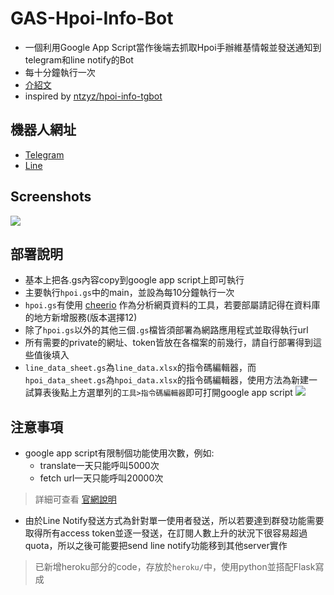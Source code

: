 # GAS-Hpoi-Info-Bot
- 一個利用Google App Script當作後端去抓取Hpoi手辦維基情報並發送通知到telegram和line notify的Bot
- 每十分鐘執行一次
- [介紹文](https://forum.gamer.com.tw/C.php?bsn=60036&snA=55976)
- inspired by [ntzyz/hpoi-info-tgbot](https://github.com/ntzyz/hpoi-info-tgbot)

## 機器人網址
- [Telegram](https://t.me/HpoiInfoBig5)
- [Line](https://page.line.me/777pjgfs)

## Screenshots
![](https://i.imgur.com/xPgIGrU.png)

## 部署說明
- 基本上把各.gs內容copy到google app script上即可執行
- 主要執行`hpoi.gs`中的main，並設為每10分鐘執行一次
- `hpoi.gs`有使用 [cheerio](https://github.com/tani/cheeriogs) 作為分析網頁資料的工具，若要部屬請記得在資料庫的地方新增服務(版本選擇12)
- 除了`hpoi.gs`以外的其他三個`.gs`檔皆須部署為網路應用程式並取得執行url
- 所有需要的private的網址、token皆放在各檔案的前幾行，請自行部署得到這些值後填入
- `line_data_sheet.gs`為`line_data.xlsx`的指令碼編輯器，而`hpoi_data_sheet.gs`為`hpoi_data.xlsx`的指令碼編輯器，使用方法為新建一試算表後點上方選單列的`工具>指令碼編輯器`即可打開google app script
![](https://i.imgur.com/DnMF9rK.png)

## 注意事項
- google app script有限制個功能使用次數，例如:
    - translate一天只能呼叫5000次
    - fetch url一天只能呼叫20000次
> 詳細可查看 [官網說明](https://developers.google.com/apps-script/guides/services/quotas)
- 由於Line Notify發送方式為針對單一使用者發送，所以若要達到群發功能需要取得所有access token並逐一發送，在訂閱人數上升的狀況下很容易超過quota，所以之後可能要把send line notify功能移到其他server實作
> 已新增heroku部分的code，存放於`heroku/`中，使用python並搭配Flask寫成
